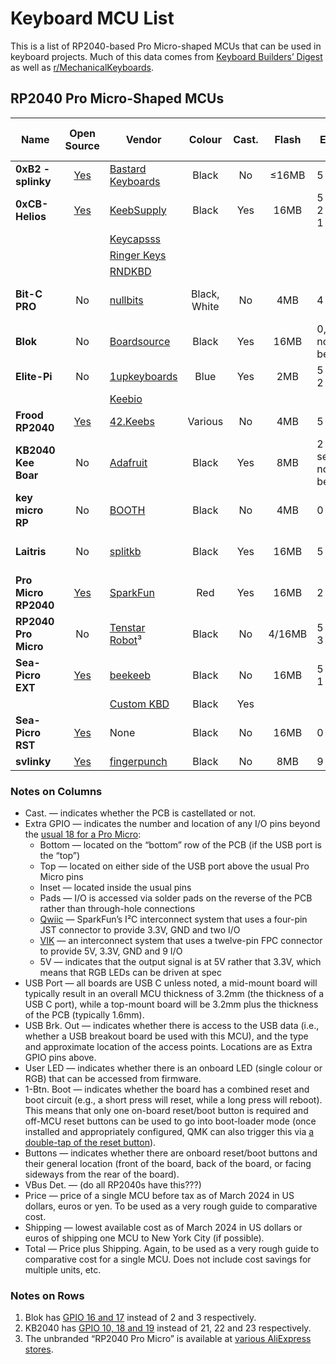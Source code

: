 # Keyboard MCU List

This is a list of RP2040-based Pro Micro-shaped MCUs that can be used in keyboard
projects. Much of this data comes from [Keyboard Builders’ Digest](https://kbd.news) as well as
[r/MechanicalKeyboards](https://www.reddit.com/r/MechanicalKeyboards/).

## RP2040 Pro Micro-Shaped MCUs

| Name                 | Open Source | Vendor                 | Colour  | Cast. | Flash | Extra GPIO                         | USB Port | USB Brk. Out | Power LED         | User LED | 1-Btn. Boot |   Buttons   | VBus Det. | Price | Shipping | Total |
|----------------------|:-----------:|------------------------|:-------:|:-----:|:-----:|------------------------------------|:--------:|:------------:|:-----------------:|:--------:|:-----------:|:-----------:|:---------:|------:|---------:|------:|
| **0xB2 - splinky**   | [Yes][Ob2]  | [Bastard Keyboards][ba]|  Black  |  No   | ≤16MB | 5 (bottom)                         |   Mid    |    No        | No                |   Yes    |    No       | 2 (front)   |   GPIO19  |   €20 |      N/A |     ? |
| **0xCB-Helios**      | [Yes][Ocb]  | [KeebSupply][ks]       |  Black  |  Yes  |  16MB | 5 (bottom), 2 (top), 1 (inset, 5V) |   Mid    |    Inset     | Red (optional)    |   Blue   |    Yes      | 1 (front)   |   GPIO19  |   €16 |  EU only |     ? |
|                      |             | [Keycapsss][kc]        |         |       |       |                                    |          |              |                   |          |             |             |           |   €16 |       €9 |   €25 |
|                      |             | [Ringer Keys][rk]      |         |       |       |                                    |          |              |                   |          |             |             |           |   $20 |       $5 |   $25 |
|                      |             | [RNDKBD][rn]           |         |       |       |                                    |          |              |                   |          |             |             |           |   $18 |       $6 |   $24 |
| **Bit-C PRO**        | No          | [nullbits][nb]         |Black, White| No |   4MB | 4 (bottom)                         |   Top    |    No        | Uses user LEDs    |  3 — RGB |    Yes      | 0           |   ???     |   $20 |       $0 |   $20 |
| **Blok**             | No          | [Boardsource][bs]      |  Black  |  Yes  |  16MB | 0, see also note (1) below         |   Mid    |    No        | Purple            |   RGB    |    No       | 2 (side)    |   ???     |   $14 |       $5 |   $19 |
| **Elite-Pi**         | No          | [1upkeyboards][1u]     |  Blue   |  Yes  |   2MB | 5 (bottom), 2 (pads)               |   Mid    |    Pads      | No                |   No     |    No       | 2 (front)   |   ???     |   $17 |       $0 |   $17 |
|                      |             | [Keebio][io]           |         |       |       |                                    |          |              |                   |          |             |             |           |   $13 |       $5 |   $18 |
| **Frood RP2040**     | [Yes][Ofr]  | [42.Keebs][42]         | Various |  No   |   4MB | 5                                  |   Mid    |    Top       | No                |  Orange  |    No       | 2 (front)   |   GPIO19  |   €11 |       €5 |   €16 |
| **KB2040 Kee Boar**  | No          | [Adafruit][af]         |  Black  |  Yes  |   8MB | 2 (Qwiic), see also note (2) below |   Top    |    Top       | Green             |   RGB    |    No       | 2 (front)   |   ???     |    $9 |       $4 |   $13 |
| **key micro RP**     | No          | [BOOTH][bo]            |  Black  |  No   |   4MB | 0                                  |   Mid    |    Pads      | No                |   No     |    No       |2 (side/back)|   ???     | ¥2700 |        ? |     ? |
| **Laitris**          | No          | [splitkb][sk]          |  Black  |  Yes  |  16MB | 5 (row, 5V)                        |   Mid    |    Pads      | Yes (back, GPIO24)|   RGB    |    No       | 1 (back)    |   ???     |   €15 |      €18 |   €33 |
| **Pro Micro RP2040** | [Yes][Opm]  | [SparkFun][sf]         |   Red   |  Yes  |  16MB | 2 (Qwiic)                          |   Top    |    Pads      | Red               |   RGB    |    No       | 2 (front)   |   No      |   $11 |      $11 |   $22 |
| **RP2040 Pro Micro** | No          | [Tenstar Robot][tr]³   |  Black  |  No   | 4/16MB| 5 (bottom), 3 (inset)              |   Mid    |    No        | No                |   RGB    |    No       | 2 (front)   |   ???     |    $3 |       $2 |    $5 |
| **Sea-Picro EXT**    | [Yes][Osp]  | [beekeeb][bk]          |  Black  |  No   |  16MB | 5 (bottom), 1 (inset, 5V)          |   Mid    |    Top       | No                |   No     |    Yes      | 0           |   GPIO19  |   $10 |       $8 |   $18 |
|                      |             | [Custom KBD][ck]       |  Black  |  Yes  |       |                                    |          |              |                   |          |             |             |           |   $17 |      $15 |   $32 |
| **Sea-Picro RST**    | [Yes][Osp]  | None                   |  Black  |  No   |  16MB | 0                                  |   Mid    |    Top       | No                |   RGB    |    Yes      | 1 (front)   |   GPIO19  |       |          |       |
| **svlinky**          | [Yes][Osv]  | [fingerpunch][fp]      |  Black  |  No   |   8MB | 9 (VIK)                            |   Mid    |    No        | No                |   Yes    |    No       | 0           |   GPIO19  |   $15 |      $10 |   $25 |

[Ob2]: https://github.com/plut0nium/0xB2
[Ocb]: https://github.com/0xCB-dev/0xCB-Helios
[Ofr]: https://github.com/piit79/Frood
[Opm]: https://github.com/sparkfun/SparkFun_Pro_Micro-RP2040
[Osp]: https://github.com/joshajohnson/sea-picro
[Osv]: https://github.com/sadekbaroudi/svlinky

[1u]: https://1upkeyboards.com/shop/controllers/elite-pi-controller/
[42]: https://42keebs.eu/shop/parts/controllers/frood-rp2040-pro-micro-controller/
[af]: https://www.adafruit.com/product/5302
[ba]: https://bastardkb.com/product/splinky-rp2040-controller/
[bk]: https://shop.beekeeb.com/product/sea-picro/
[bo]: https://booth.pm/ja/items/3703539
[bs]: https://www.boardsource.xyz/store/628b95b494dfa308a6581622
[ck]: https://customkbd.com/collections/microcontrollers/products/sea-picro
[fp]: https://fingerpunch.xyz/product/svlinky/
[io]: https://keeb.io/products/elite-pi-usb-c-pro-micro-replacement-rp2040
[kc]: https://keycapsss.com/keyboard-parts/mcu-controller/257/0xcb-helios-pro-micro/elite-c-compatible-microcontroller-with-rp2040?c=22
[ks]: https://keeb.supply/products/0xcb-helios
[nb]: https://nullbits.co/bit-c-pro/
[rk]: https://ringerkeys.com/collections/modders-tools/products/0xcb-helios
[rn]: https://rndkbd.com/products/0xcb-helios-microcontroller
[sf]: https://www.sparkfun.com/products/18288
[sk]: https://splitkb.com/products/liatris
[tr]: https://www.aliexpress.com/item/3256805943704472.html

### Notes on Columns

 * Cast. — indicates whether the PCB is castellated or not.
 * Extra GPIO — indicates the number and location of any I/O pins beyond the [usual 18 for a
   Pro Micro](https://cdn.sparkfun.com/assets/9/c/3/c/4/523a1765757b7f5c6e8b4567.png):
    * Bottom — located on the “bottom” row of the PCB (if the USB port is the “top”)
    * Top — located on either side of the USB port above the usual Pro Micro pins
    * Inset — located inside the usual pins
    * Pads — I/O is accessed via solder pads on the reverse of the PCB rather than through-hole
      connections
    * [Qwiic] — SparkFun’s I²C interconnect system that uses a four-pin JST connector to provide
      3.3V, GND and two I/O
    * [VIK] — an interconnect system that uses a twelve-pin FPC connector to provide 5V, 3.3V, GND
      and 9 I/O
    * 5V — indicates that the output signal is at 5V rather that 3.3V, which means that RGB LEDs can
      be driven at spec
 * USB Port — all boards are USB C unless noted, a mid-mount board will typically result in an
   overall MCU thickness of 3.2mm (the thickness of a USB C port), while a top-mount board will be
   3.2mm plus the thickness of the PCB (typically 1.6mm).
 * USB Brk. Out — indicates whether there is access to the USB data (i.e., whether a USB breakout
   board be used with this MCU), and the type and approximate location of the access points.
   Locations are as Extra GPIO pins above.
 * User LED — indicates whether there is an onboard LED (single colour or RGB) that can be accessed
   from firmware.
 * 1-Btn. Boot — indicates whether the board has a combined reset and boot circuit (e.g., a short
   press will reset, while a long press will reboot). This means that only one on-board reset/boot
   button is required and off-MCU reset buttons can be used to go into boot-loader mode (once
   installed and appropriately configured, QMK can also trigger this via [a double-tap of the reset
   button](https://docs.qmk.fm/#/platformdev_rp2040?id=double-tap)).
 * Buttons — indicates whether there are onboard reset/boot buttons and their general location
   (front of the board, back of the board, or facing sideways from the rear of the board).
 * VBus Det. — (do all RP2040s have this???)
 * Price — price of a single MCU before tax as of March 2024 in US dollars, euros or yen. To be used
   as a very rough guide to comparative cost.
 * Shipping — lowest available cost as of March 2024 in US dollars or euros of shipping one MCU to
   New York City (if possible).
 * Total — Price plus Shipping. Again, to be used as a very rough guide to comparative cost for a
   single MCU. Does not include cost savings for multiple units, etc.

[Qwiic]: https://www.sparkfun.com/qwiic
[VIK]: https://github.com/sadekbaroudi/vik

### Notes on Rows

 1. Blok has [GPIO 16 and 17](https://peg.software/docs/blok) instead of 2 and 3 respectively.
 2. KB2040 has [GPIO 10, 18 and 19](https://learn.adafruit.com/adafruit-kb2040/pinouts) instead of
    21, 22 and 23 respectively.
 3. The unbranded “RP2040 Pro Micro” is available at [various AliExpress
    stores](https://www.aliexpress.com/w/wholesale-RP2040-Pro-Micro.html).
